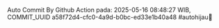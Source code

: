 Auto Commit By Github Action pada: 2025-05-16 08:48:27 WIB, COMMIT_UUID a58f72d4-cfc0-4a9d-b0bc-ed33e1b40a48 #autohijau🗿

